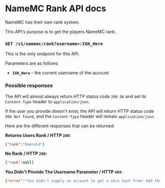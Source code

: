 # NameMC Rank API docs
NameMC has their own rank system.

This API's purpose is to get the players NameMC rank.

### `GET /v1/namemc/rank?username=:IGN_Here`
This is the only endpoint for this API.

Parameters are as follows:
- **`IGN_Here`** - the current username of the account

### Possible responses

The API will almost always return HTTP status code `200 OK` and set its `Content-Type` header to `application/json`.

If the user you provide doesn't exist, the API will return HTTP status code `404 Not Found`, and the `Content-Type` header will remain `application/json`.

Here are the different responses that can be returned:

**Returns Users Rank / HTTP `200`:**
```json
{"rank":"Emerald"}
```

**No Rank / HTTP `200`:**
```json
{"rank":null}
```

**You Didn't Provide The Username Parameter / HTTP `404`:**
```json
{"error":"You didn't supply an account to get a skin hash from! Add the parameter ?username=IGN_HERE."}
```
